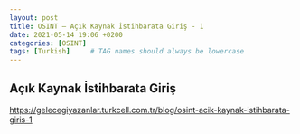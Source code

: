 ```yaml
---
layout: post
title: OSINT – Açık Kaynak İstihbarata Giriş - 1
date: 2021-05-14 19:06 +0200
categories: [OSINT]
tags: [Turkish]     # TAG names should always be lowercase
---
```


## Açık Kaynak İstihbarata Giriş

https://gelecegiyazanlar.turkcell.com.tr/blog/osint-acik-kaynak-istihbarata-giris-1